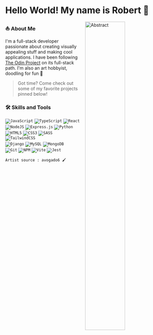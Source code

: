 # Hello World! My name is Robert 👋
<!-- [![image](https://img.shields.io/badge/LinkedIn-0077B5?style=for-the-badge&logo=linkedin&logoColor=white)](https://www.linkedin.com/in/robert-chen-37b595250/) -->
<!-- [![image](https://img.shields.io/badge/GitHub-100000?style=for-the-badge&logo=github&logoColor=white)](https://github.com/NovaCat35?tab=repositories) -->  
<!-- [![image](https://img.shields.io/badge/Twitter-1DA1F2?style=for-the-badge&logo=twitter&logoColor=white)](https://twitter.com/pikarat_nova)-->  
<img width="50%" align="right" alt="Abstract" style="margin-left: 15px" src="https://github.com/NovaCat35/NovaCat35/assets/54908064/6ebdb3e1-6c64-457b-aec5-31611c27167d" />  
<!-- [![image](https://img.shields.io/badge/Instagram-E4405F?style=for-the-badge&logo=instagram&logoColor=white)](https://www.instagram.com/pikarat_nova/) -->  

### ⛵️ About Me
I'm a full-stack developer passionate about creating visually appealing stuff and making cool applications. I have been following [The Odin Project](https://www.theodinproject.com/) on its full-stack path. I'm also an art hobbyist, doodling for fun 🎨
> Got time? Come check out some of my favorite projects <br/> pinned below!

### 🛠️ Skills and Tools

<p>
  <!-- <a href="https://github.com/NovaCat35/handle-path-oz">
    <img width="55%" align="right" alt="NovaCat35's GitHub stats" src="https://github-readme-stats.vercel.app/api?username=NovaCat35&show_icons=true&hide_border=true" />
  </a> -->
  <!--
  <code><img width="10%" src="https://www.vectorlogo.zone/logos/w3_html5/w3_html5-ar21.svg"></code>
  <code><img width="10%" src="https://www.vectorlogo.zone/logos/w3_css/w3_css-ar21.svg"></code>
  <code><img width="10%" src="https://www.vectorlogo.zone/logos/sass-lang/sass-lang-ar21.svg"></code>
      <br />
  <code><img width="10%" src="https://www.vectorlogo.zone/logos/javascript/javascript-horizontal.svg"></code>
  <code><img width="10%" src="https://www.vectorlogo.zone/logos/typescriptlang/typescriptlang-ar21.svg"></code>
  <code><img width="10%" src="https://www.vectorlogo.zone/logos/reactjs/reactjs-ar21.svg"></code>
      <br />
  <code><img width="10%" src="https://www.vectorlogo.zone/logos/nodejs/nodejs-ar21.svg"></code>
  <code><img width="10%" src="https://www.vectorlogo.zone/logos/python/python-ar21.svg"></code>
  <code><img width="10%" src="https://www.vectorlogo.zone/logos/djangoproject/djangoproject-ar21.svg"></code>
      <br />
  <code><img width="10%" src="https://www.vectorlogo.zone/logos/mysql/mysql-ar21.svg"></code>
  <code><img width="10%" src="https://www.vectorlogo.zone/logos/mongodb/mongodb-ar21.svg"></code>
  <code><img width="10%" src="https://www.vectorlogo.zone/logos/expressjs/expressjs-ar21.svg"></code>
      <br />
  <code><img width="10%" src="https://www.vectorlogo.zone/logos/git-scm/git-scm-ar21.svg"></code>
  <code><img width="10%" src="https://www.vectorlogo.zone/logos/npmjs/npmjs-ar21.svg"></code>  -->
</p>


<code>![JavaScript](https://img.shields.io/badge/javascript-%23323330.svg?style=for-the-badge&logo=javascript&logoColor=%23F7DF1E)</code>
<code>![TypeScript](https://img.shields.io/badge/typescript-%23007ACC.svg?style=for-the-badge&logo=typescript&logoColor=white)</code>
<code>![React](https://img.shields.io/badge/react-%2320232a.svg?style=for-the-badge&logo=react&logoColor=%2361DAFB)</code>
<br />
<code>![NodeJS](https://img.shields.io/badge/node.js-6DA55F?style=for-the-badge&logo=node.js&logoColor=white)</code>
<code>![Express.js](https://img.shields.io/badge/express.js-%23404d59.svg?style=for-the-badge&logo=express&logoColor=%2361DAFB)</code>
<code>![Python](https://img.shields.io/badge/python-3670A0?style=for-the-badge&logo=python&logoColor=ffdd54)</code>
<br />
<code>![HTML5](https://img.shields.io/badge/html5-%23E34F26.svg?style=for-the-badge&logo=html5&logoColor=white)</code>
<code>![CSS3](https://img.shields.io/badge/css3-%231572B6.svg?style=for-the-badge&logo=css3&logoColor=white)</code>
<code>![SASS](https://img.shields.io/badge/SASS-hotpink.svg?style=for-the-badge&logo=SASS&logoColor=white)</code>
<code>![TailwindCSS](https://img.shields.io/badge/tailwindcss-%2338B2AC.svg?style=for-the-badge&logo=tailwind-css&logoColor=white)</code>
<br />
<code>![Django](https://img.shields.io/badge/django-%23092E20.svg?style=for-the-badge&logo=django&logoColor=white)</code>
<code>![MySQL](https://img.shields.io/badge/mysql-4479A1.svg?style=for-the-badge&logo=mysql&logoColor=white)</code>
<code>![MongoDB](https://img.shields.io/badge/MongoDB-%234ea94b.svg?style=for-the-badge&logo=mongodb&logoColor=white)</code>
<br />
<code>![Git](https://img.shields.io/badge/git-%23F05033.svg?style=for-the-badge&logo=git&logoColor=white)</code>
<code>![NPM](https://img.shields.io/badge/NPM-%23CB3837.svg?style=for-the-badge&logo=npm&logoColor=white)</code>
<code>![Vite](https://img.shields.io/badge/vite-%23646CFF.svg?style=for-the-badge&logo=vite&logoColor=white)</code>
<code>![Jest](https://img.shields.io/badge/-jest-%23C21325?style=for-the-badge&logo=jest&logoColor=white)</code>

` Artist source : avogado6 🖌️ `

<!--
**NovaCat35/NovaCat35** is a ✨ _special_ ✨ repository because its `README.md` (this file) appears on your GitHub profile.

Here are some ideas to get you started:

- 🔭 I’m currently working on ...
- 🌱 I’m currently learning ...
- 👯 I’m looking to collaborate on ...
- 🤔 I’m looking for help with ...
- 💬 Ask me about ...
- 📫 How to reach me: ...
- 😄 Pronouns: ...
- ⚡ Fun fact: ...
-->
